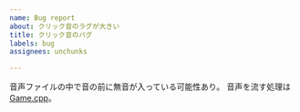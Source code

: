 ```yaml
---
name: Bug report
about: クリック音のラグが大きい
title: クリック音のバグ
labels: bug
assignees: unchunks

---
```


音声ファイルの中で音の前に無音が入っている可能性あり。
音声を流す処理は [Game.cpp](src/Game.cpp)。
